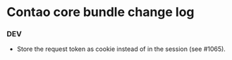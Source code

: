 # Contao core bundle change log

### DEV

 * Store the request token as cookie instead of in the session (see #1065).
